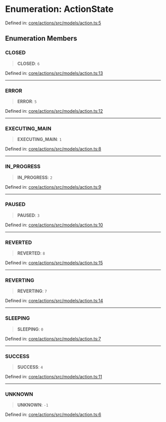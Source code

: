 # Enumeration: ActionState

Defined in: [core/actions/src/models/action.ts:5](https://github.com/LaWebcapsule/orbits/blob/504560817f25458d3fb6654ab2ed313dea8d3ae0/core/actions/src/models/action.ts#L5)

## Enumeration Members

### CLOSED

> **CLOSED**: `6`

Defined in: [core/actions/src/models/action.ts:13](https://github.com/LaWebcapsule/orbits/blob/504560817f25458d3fb6654ab2ed313dea8d3ae0/core/actions/src/models/action.ts#L13)

***

### ERROR

> **ERROR**: `5`

Defined in: [core/actions/src/models/action.ts:12](https://github.com/LaWebcapsule/orbits/blob/504560817f25458d3fb6654ab2ed313dea8d3ae0/core/actions/src/models/action.ts#L12)

***

### EXECUTING\_MAIN

> **EXECUTING\_MAIN**: `1`

Defined in: [core/actions/src/models/action.ts:8](https://github.com/LaWebcapsule/orbits/blob/504560817f25458d3fb6654ab2ed313dea8d3ae0/core/actions/src/models/action.ts#L8)

***

### IN\_PROGRESS

> **IN\_PROGRESS**: `2`

Defined in: [core/actions/src/models/action.ts:9](https://github.com/LaWebcapsule/orbits/blob/504560817f25458d3fb6654ab2ed313dea8d3ae0/core/actions/src/models/action.ts#L9)

***

### PAUSED

> **PAUSED**: `3`

Defined in: [core/actions/src/models/action.ts:10](https://github.com/LaWebcapsule/orbits/blob/504560817f25458d3fb6654ab2ed313dea8d3ae0/core/actions/src/models/action.ts#L10)

***

### REVERTED

> **REVERTED**: `8`

Defined in: [core/actions/src/models/action.ts:15](https://github.com/LaWebcapsule/orbits/blob/504560817f25458d3fb6654ab2ed313dea8d3ae0/core/actions/src/models/action.ts#L15)

***

### REVERTING

> **REVERTING**: `7`

Defined in: [core/actions/src/models/action.ts:14](https://github.com/LaWebcapsule/orbits/blob/504560817f25458d3fb6654ab2ed313dea8d3ae0/core/actions/src/models/action.ts#L14)

***

### SLEEPING

> **SLEEPING**: `0`

Defined in: [core/actions/src/models/action.ts:7](https://github.com/LaWebcapsule/orbits/blob/504560817f25458d3fb6654ab2ed313dea8d3ae0/core/actions/src/models/action.ts#L7)

***

### SUCCESS

> **SUCCESS**: `4`

Defined in: [core/actions/src/models/action.ts:11](https://github.com/LaWebcapsule/orbits/blob/504560817f25458d3fb6654ab2ed313dea8d3ae0/core/actions/src/models/action.ts#L11)

***

### UNKNOWN

> **UNKNOWN**: `-1`

Defined in: [core/actions/src/models/action.ts:6](https://github.com/LaWebcapsule/orbits/blob/504560817f25458d3fb6654ab2ed313dea8d3ae0/core/actions/src/models/action.ts#L6)
